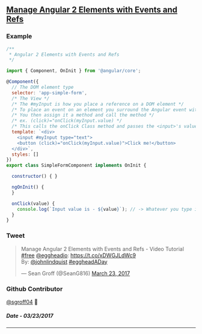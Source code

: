 ## [Manage Angular 2 Elements with Events and Refs](https://egghead.io/lessons/angular-2-using-events-and-refs?series=angular-2-fundamentals)

### Example
```javascript
/**
 * Angular 2 Elements with Events and Refs
 */

import { Component, OnInit } from '@angular/core';

@Component({
  // The DOM element type
  selector: 'app-simple-form',
  /* The View */
  /* The #myInput is how you place a reference on a DOM element */
  /* To place an event on an element you surround the Angular event with parenthesis */
  /* You then assign it a method and call the method */
  /* ex. (click)="onClick(myInput.value) */
  /* This calls the onClick Class method and passes the <input>'s value */
  template: `<div>
    <input #myInput type="text">
    <button (click)="onClick(myInput.value)">Click me!</button>
  </div>`,
  styles: []
})
export class SimpleFormComponent implements OnInit {

  constructor() { }

  ngOnInit() {
  }

  onClick(value) {
    console.log(`Input value is - ${value}`); // -> Whatever you type in #myInput text input.
  }
}
```


### Tweet
<blockquote class="twitter-tweet" data-lang="en"><p lang="en" dir="ltr">Manage Angular 2 Elements with Events and Refs - Video Tutorial <a href="https://twitter.com/hashtag/free?src=hash">#free</a> <a href="https://twitter.com/eggheadio">@eggheadio</a>: <a href="https://t.co/xDWGJLdWc9">https://t.co/xDWGJLdWc9</a><br>By: <a href="https://twitter.com/johnlindquist">@johnlindquist</a> <a href="https://twitter.com/hashtag/eggheadADay?src=hash">#eggheadADay</a></p>&mdash; Sean Groff (@SeanG816) <a href="https://twitter.com/SeanG816/status/844935679012474880">March 23, 2017</a></blockquote>

### Github Contributor
[@sgroff04](https://github.com/sgroff04) :koala:

##### Date - 03/23/2017
___
